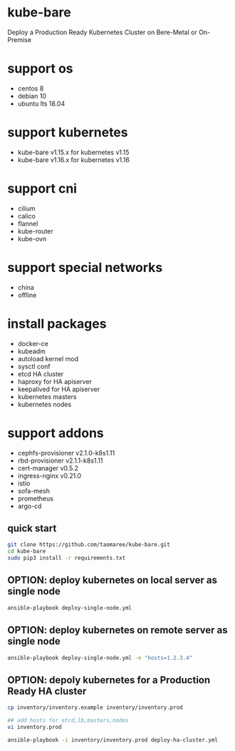 # kube-bare
Deploy a Production Ready Kubernetes Cluster on Bere-Metal or On-Premise

# support os

+ centos 8
+ debian 10
+ ubuntu lts 18.04

# support kubernetes

+ kube-bare v1.15.x for  kubernetes v1.15
+ kube-bare v1.16.x for  kubernetes v1.16 

# support cni

+ cilium
+ calico
+ flannel
+ kube-router
+ kube-ovn

# support special networks

+ china 
+ offline

# install packages 

+ docker-ce
+ kubeadm
+ autoload kernel mod
+ sysctl conf
+ etcd HA cluster
+ haproxy for HA apiserver
+ keepalived for HA apiserver
+ kubernetes masters
+ kubernetes nodes

# support addons

+ cephfs-provisioner v2.1.0-k8s1.11
+ rbd-provisioner v2.1.1-k8s1.11
+ cert-manager v0.5.2
+ ingress-nginx v0.21.0
+ istio
+ sofa-mesh
+ prometheus
+ argo-cd

## quick start

```bash
git clone https://github.com/taomaree/kube-bare.git
cd kube-bare
sudo pip3 install -r requirements.txt

```

## OPTION: deploy kubernetes on local server as single node

```bash
ansible-playbook deploy-single-node.yml

```

## OPTION: deploy kubernetes on remote server as single node

```bash
ansible-playbook deploy-single-node.yml -e "hosts=1.2.3.4"
```

## OPTION: depoly kubernetes for a Production Ready HA cluster

```bash
cp inventory/inventory.example inventory/inventory.prod

## add hosts for etcd,lb,masters,nodes 
vi inventory.prod   

ansible-playbook -i inventory/inventory.prod deploy-ha-cluster.yml

```
